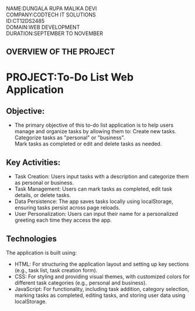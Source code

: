 NAME:DUNGALA RUPA MALIKA DEVI  
COMPANY:CODTECH IT SOLUTIONS  
ID:CT12DS2485  
DOMAIN:WEB DEVELOPMENT  
DURATION:SEPTEMBER TO NOVEMBER  

## OVERVIEW OF THE PROJECT
# PROJECT:To-Do List Web Application

## Objective:
* The primary objective of this to-do list application is to help users manage and organize tasks by allowing them to: Create new tasks.  
Categorize tasks as "personal" or "business".  
Mark tasks as completed or edit and delete tasks as needed.  

## Key Activities:
* Task Creation: Users input tasks with a description and categorize them as personal or business.  
* Task Management: Users can mark tasks as completed, edit task details, or delete tasks.  
* Data Persistence: The app saves tasks locally using localStorage, ensuring tasks persist across page reloads.  
* User Personalization: Users can input their name for a personalized greeting each time they access the app.  

## Technologies
The application is built using:  
* HTML: For structuring the application layout and setting up key sections (e.g., task list, task creation form).  
* CSS: For styling and providing visual themes, with customized colors for different task categories (e.g., personal and business).  
* JavaScript: For functionality, including task addition, category selection, marking tasks as completed, editing tasks, and storing user data using localStorage.  
